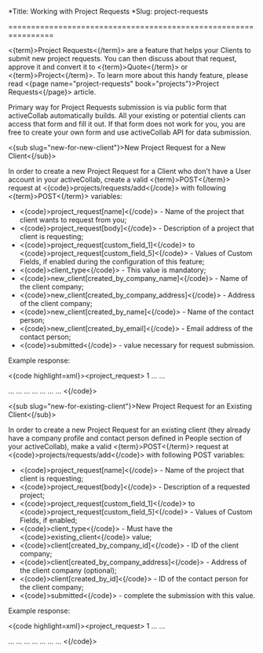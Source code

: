 *Title: Working with Project Requests
*Slug: project-requests

================================================================

<{term}>Project Requests<{/term}> are a feature that helps your Clients to submit new project requests. You can then discuss about that request, approve it and convert it to <{term}>Quote<{/term}> or <{term}>Project<{/term}>. To learn more about this handy feature, please read <{page name="project-requests" book="projects"}>Project Requests<{/page}> article.

Primary way for Project Requests submission is via public form that activeCollab automatically builds. All your existing or potential clients can access that form and fill it out. If that form does not work for you, you are free to create your own form and use activeCollab API for data submission.

<{sub slug="new-for-new-client"}>New Project Request for a New Client<{/sub}>

In order to create a new Project Request for a Client who don't have a User account in your activeCollab, create a valid <{term}>POST<{/term}> request at <{code}>projects/requests/add<{/code}> with following <{term}>POST<{/term}> variables:

- <{code}>project_request[name]<{/code}> - Name of the project that client wants to request from you;
- <{code}>project_request[body]<{/code}> - Description of a project that client is requesting;
- <{code}>project_request[custom_field_1]<{/code}> to <{code}>project_request[custom_field_5]<{/code}> - Values of Custom Fields, if enabled during the configuration of this feature;
- <{code}>client_type<{/code}> - This value is mandatory;
- <{code}>new_client[created_by_company_name]<{/code}> - Name of the client company;
- <{code}>new_client[created_by_company_address]<{/code}> - Address of the client company;
- <{code}>new_client[created_by_name]<{/code}> - Name of the contact person;
- <{code}>new_client[created_by_email]<{/code}> - Email address of the contact person;
- <{code}>submitted<{/code}> - value necessary for request submission.

Example response:

<{code highlight=xml}><project_request>
  <id>1</id>
  <name> ... </name>
  <permalink> ... </permalink>
  <body> ... </body>
  <body_formatted> ... </body_formatted>
  <created_on> ... </created_on>
  <created_by> ... </created_by>
  <created_by_company> ... </created_by_company>
  <custom_fields> ... </custom_fields>
  ... 
</project_request><{/code}>

<{sub slug="new-for-existing-client"}>New Project Request for an Existing Client<{/sub}>

In order to create a new Project Request for an existing client (they already have a company profile and contact person defined in People section of your activeCollab), make a valid <{term}>POST<{/term}> request at <{code}>projects/requests/add<{/code}> with following POST variables:

- <{code}>project_request[name]<{/code}> - Name of the project that client is requesting;
- <{code}>project_request[body]<{/code}> - Description of a requested project;
- <{code}>project_request[custom_field_1]<{/code}> to <{code}>project_request[custom_field_5]<{/code}> - Values of Custom Fields, if enabled;
- <{code}>client_type<{/code}> - Must have the <{code}>existing_client<{/code}> value;
- <{code}>client[created_by_company_id]<{/code}> - ID of the client company;
- <{code}>client[created_by_company_address]<{/code}> - Address of the client company (optional);
- <{code}>client[created_by_id]<{/code}> - ID of the contact person for the client company;
- <{code}>submitted<{/code}> - complete the submission with this value.

Example response:

<{code highlight=xml}><project_request>
  <id>1</id>
  <name> ... </name>
  <permalink> ... </permalink>
  <body> ... </body>
  <body_formatted> ... </body_formatted>
  <created_on> ... </created_on>
  <created_by> ... </created_by>
  <created_by_company> ... </created_by_company>
  <custom_fields> ... </custom_fields>
  ... 
</project_request><{/code}>